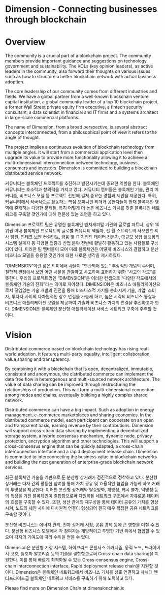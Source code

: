 
# Dimension - Connecting businesses through blockchain

# Overview
The community is a crucial part of a blockchain project. The community members provide important guidance and suggestions on technology, government and sustainability. The KOLs (key opinion leaders), as active leaders in the community, also forward their thoughts on various issues such as how to structure a better blockchain network with actual business adoption.

The core leadership of our community comes from different industries and fields. We have a global partner from a well-known blockchain venture capital institution, a global community leader of a top 10 blockchain project, a former Wall Street private equity firm executive, a fintech security consultant, a data scientist in financial and IT firms and a systems architect in large-scale commercial platforms.

The name of Dimension, from a broad perspective, is several abstract concepts interconnected, from a philosophical point of view it refers to the angle of thought.

The project implies a continuous evolution of blockchain technology from multiple angles. It will start from a commercial application level then upgrade its value to provide more functionality allowing it to achieve a multi-dimensional interconnection between technology, business, consumers and investors. Dimension is committed to building a blockchain distributed service network.

커뮤니티는 블록체인 프로젝트를 추진하고 발전시키는데 중요한 역할을 한다. 블록체인 커뮤니티는 호소력과 창의력을 가지고 있다. 커뮤니티 멤버들은 블록체인 기술, 관리 메커니즘, 비즈니스 모델 등 프로젝트 전반에 걸쳐 중요한 경험과 제안을 제공한다. 특히, 커뮤니티에서 적극적으로 활동하는 핵심 오피니언 리더와 공헌자들이 현재 블록체인 영역에 존재하는 다양한 문제들, 특히 어떻게 더 높은 비즈니스 가치를 갖춘 블록체인 네트워크를 구축할 것인가에 대해 전문성 있는 조언을 하고 있다. 

Dimension 프로젝트 팀은 유명한 블록체인 벤처캐피털 기관의 글로벌 파트너, 상위 10위권 이내 블록체인 프로젝트의 글로벌 커뮤니티 책임자, 전 월 스트리트의 사모펀드 회사 임원, 핀테크 보안 컨설턴트, 금융 및 IT 기업의 데이터 전문가, 대규모 상업 플랫폼의 시스템 설계자 등 다양한 업종과 산업 분야 전반에 활발히 활동하고 있는 사람들로 구성되어 있다. 이러한 팀 멤버들이 모여 미래 블록체인은 어떻게 비즈니스와 결합하고 분산 비즈니스 모델을 응용할 것인가에 대한 새로운 생각을 제시하였다. 

“DIMENSION”이란 넓은 의미에서 사물이 “연관되어 있는” 추상적인 개념의 수이며, 철학적 관점에서 보면 어떤 사물을 관찰하고 사고하며 표현하기 위한 “사고의 각도”를 뜻한다. 우리의 프로젝트명인 “DIMENSION”은 이러한 컨셉으로 “다양한 각도에서의 블록체인 기술의 진화”라는 의미로 지어졌다. DIMENSION은 비즈니스 애플리케이션으로서 끊임없는 기술 개발과 진전을 통해 비즈니스적 가치를 승화시켜 기술, 기업, 소비자, 투자자 사이의 다차원적인 상호 연결을 가능케 하고, 높은 시각의 비즈니스 통찰과 비즈니스 애플리케이션 모델을 제공하여 기술과 비즈니스 가치의 연결을 추진하고자 한다. DIMENSION은 블록체인 분산형 애플리케이션 서비스 네트워크 구축에 주력할 것이다. 


# Vision
Distributed commerce based on blockchain technology has rising real-world adoption. It features multi-party equality, intelligent collaboration, value sharing and transparency. 

By combining it with a blockchain that is open, decentralized, immutable, consistent and anonymous, the distributed commerce can implement the data free flow in heterogenous and multi-sourced network architecture. The value of data sharing can be improved through restructuring the relationships of production. This will form a multi-dimensional connection among nodes and chains, eventually building a highly complex shared network.

Distributed commerce can have a big impact. Such as adoption in energy management, e-commerce marketplaces and sharing economies. In the distributed commerce model, each participant can cooperate on an open and transparent basis, earning revenue by their contributions.
Dimension will support cross-chain data sharing by implementing a decentralized storage system, a hybrid consensus mechanism, dynamic node, privacy protection, encryption algorithm and other technologies. This will support a cross-consensus engine that can be quickly adapted, a cross-chain interconnection interface and a rapid deployment release chain. Dimension is committed to interconnecting the business value in blockchain networks and building the next generation of enterprise-grade blockchain network services.

최근 블록체인 기술을 기반으로 둔 분산형 상거래가 점진적으로 정착하고 있다. 분산형 상거래는 다자 간의 평등한 참여를 통해 가치 공유 및 효율적인 협업을 가능케 하고 거래의 투명성을 제공한다. 이러한 분산형 상거래와 탈중앙화, 개방성, 왜곡 불가, 익명성 등의 특성을 가진 블록체인이 결합함으로써 다원화된 네트워크 구조에서 자유로운 데이터의 흐름을 구축할 수 있다. 또한, 생산 관계의 재구성을 통해 데이터 공유의 가치를 향상시켜, 노드와 체인 사이에 다차원적 연결이 형성되어 결국 매우 복잡한 공유 네트워크를 구축할 것이다.

분산형 비즈니스는 에너지 관리, 전자 상거래 시장, 공유 경제 등에 큰 영향을 미칠 수 있다. 분산형 비즈니스 모델에서 각 참여자는 개방적이고 투명한 기반 위에서 협업할 수 있으며 각자의 기여도에 따라 수익을 얻을 수 있다. 

Dimension은 분산형 저장 시스템, 하이브리드 콘센서스 메커니즘, 동적 노드, 프라이버시  보호, 암호화 알고리즘 등의 기술을 결합함으로써 Cross-chain data sharing을 지원한다. 이를 통해 빠르게 최적화될 수 있는 Cross-consensus engine, Cross-chain interconnection interface, Rapid deployment release chain을 지원할 것이다. Dimension은 블록체인 네트워크에서 비즈니스 가치를 상호 연결하고 차세대 엔터프라이즈급 블록체인 네트워크 서비스를 구축하기 위해 노력하고 있다.

Please find more on Dimension Chain at dimensionchain.io
